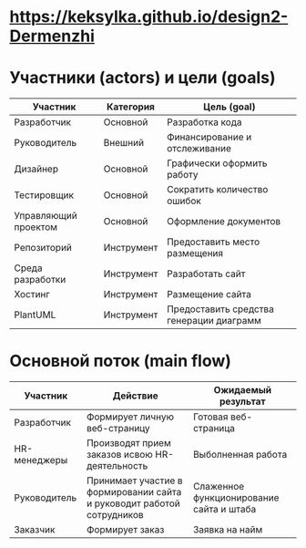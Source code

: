 # https://keksylka.github.io/design2-Dermenzhi



#  Участники (actors) и цели (goals)

| Участник | Категория | Цель (goal) |
|---|---|---|
| Разработчик | Основной | Разработка кода |
| Руководитель | Внешний | Финансирование и отслеживание |
| Дизайнер  | Основной  | Графически оформить работу |
| Тестировщик  | Основной | Сократить количество ошибок |
| Управляющий проектом  | Основной | Оформление документов |
| Репозиторий  | Инструмент | Предоставить место размещения |
| Среда разработки  | Инструмент | Разработать сайт |
| Хостинг  | Инструмент | Размещение сайта |
| PlantUML  | Инструмент| Предоставить средства генерации диаграмм |


# Основной поток (main flow)

| Участник | Действие | Ожидаемый результат |
|---|---|---|
| Разработчик | Формирует личную веб-страницу | Готовая веб-страница |
| HR-менеджеры | Производят прием заказов исвою HR-деятельность  | Выболненная работа |
| Руководитель  | Принимает участие в формировании сайта и руководит работой сотрудников | Слаженное функционирование сайта и штаба |
| Заказчик | Формирует заказ | Заявка на найм |
